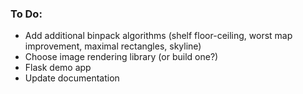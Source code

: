 ### To Do:
* Add additional binpack algorithms (shelf floor-ceiling,
  worst map improvement, maximal rectangles, skyline)
* Choose image rendering library (or build one?)
* Flask demo app
* Update documentation
